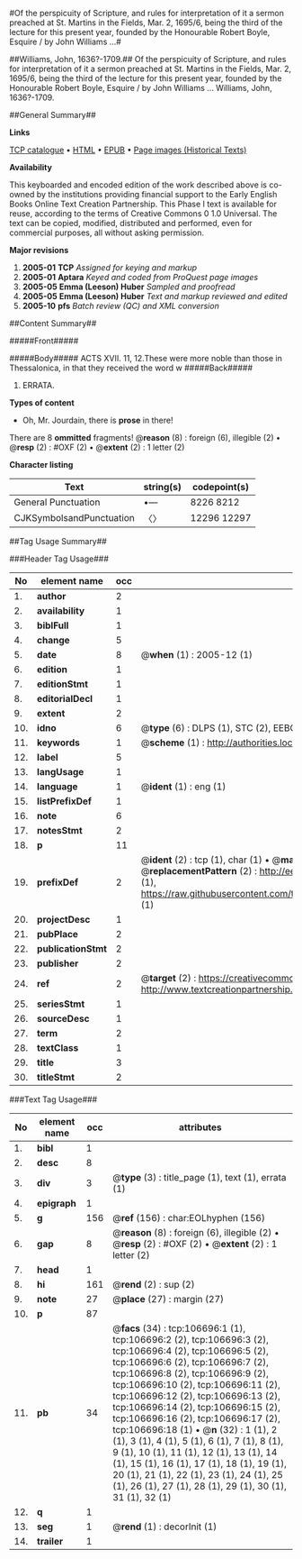 #Of the perspicuity of Scripture, and rules for interpretation of it a sermon preached at St. Martins in the Fields, Mar. 2, 1695/6, being the third of the lecture for this present year, founded by the Honourable Robert Boyle, Esquire / by John Williams ...#

##Williams, John, 1636?-1709.##
Of the perspicuity of Scripture, and rules for interpretation of it a sermon preached at St. Martins in the Fields, Mar. 2, 1695/6, being the third of the lecture for this present year, founded by the Honourable Robert Boyle, Esquire / by John Williams ...
Williams, John, 1636?-1709.

##General Summary##

**Links**

[TCP catalogue](http://www.ota.ox.ac.uk/tcp/)  • 
[HTML](http://tei.it.ox.ac.uk/tcp/Texts-HTML/free/A66/A66404.html)  • 
[EPUB](http://tei.it.ox.ac.uk/tcp/Texts-EPUB/free/A66/A66404.epub) • 
[Page images (Historical Texts)](https://data.historicaltexts.jisc.ac.uk/view?pubId=eebo-17881144e&pageId=eebo-17881144e-106696-1)

**Availability**

This keyboarded and encoded edition of the
	       work described above is co-owned by the institutions
	       providing financial support to the Early English Books
	       Online Text Creation Partnership. This Phase I text is
	       available for reuse, according to the terms of Creative
	       Commons 0 1.0 Universal. The text can be copied,
	       modified, distributed and performed, even for
	       commercial purposes, all without asking permission.

**Major revisions**

1. __2005-01__ __TCP__ *Assigned for keying and markup*
1. __2005-01__ __Aptara__ *Keyed and coded from ProQuest page images*
1. __2005-05__ __Emma (Leeson) Huber__ *Sampled and proofread*
1. __2005-05__ __Emma (Leeson) Huber__ *Text and markup reviewed and edited*
1. __2005-10__ __pfs__ *Batch review (QC) and XML conversion*

##Content Summary##

#####Front#####

#####Body#####
ACTS XVII. 11, 12.These were more noble than those in Thessalonica,
in that they received the word
w
#####Back#####

1. ERRATA.

**Types of content**

  * Oh, Mr. Jourdain, there is **prose** in there!

There are 8 **ommitted** fragments! 
 @__reason__ (8) : foreign (6), illegible (2)  •  @__resp__ (2) : #OXF (2)  •  @__extent__ (2) : 1 letter (2)

**Character listing**


|Text|string(s)|codepoint(s)|
|---|---|---|
|General Punctuation|•—|8226 8212|
|CJKSymbolsandPunctuation|〈〉|12296 12297|

##Tag Usage Summary##

###Header Tag Usage###

|No|element name|occ|attributes|
|---|---|---|---|
|1.|__author__|2||
|2.|__availability__|1||
|3.|__biblFull__|1||
|4.|__change__|5||
|5.|__date__|8| @__when__ (1) : 2005-12 (1)|
|6.|__edition__|1||
|7.|__editionStmt__|1||
|8.|__editorialDecl__|1||
|9.|__extent__|2||
|10.|__idno__|6| @__type__ (6) : DLPS (1), STC (2), EEBO-CITATION (1), OCLC (1), VID (1)|
|11.|__keywords__|1| @__scheme__ (1) : http://authorities.loc.gov/ (1)|
|12.|__label__|5||
|13.|__langUsage__|1||
|14.|__language__|1| @__ident__ (1) : eng (1)|
|15.|__listPrefixDef__|1||
|16.|__note__|6||
|17.|__notesStmt__|2||
|18.|__p__|11||
|19.|__prefixDef__|2| @__ident__ (2) : tcp (1), char (1)  •  @__matchPattern__ (2) : ([0-9\-]+):([0-9IVX]+) (1), (.+) (1)  •  @__replacementPattern__ (2) : http://eebo.chadwyck.com/downloadtiff?vid=$1&page=$2 (1), https://raw.githubusercontent.com/textcreationpartnership/Texts/master/tcpchars.xml#$1 (1)|
|20.|__projectDesc__|1||
|21.|__pubPlace__|2||
|22.|__publicationStmt__|2||
|23.|__publisher__|2||
|24.|__ref__|2| @__target__ (2) : https://creativecommons.org/publicdomain/zero/1.0/ (1), http://www.textcreationpartnership.org/docs/. (1)|
|25.|__seriesStmt__|1||
|26.|__sourceDesc__|1||
|27.|__term__|2||
|28.|__textClass__|1||
|29.|__title__|3||
|30.|__titleStmt__|2||


###Text Tag Usage###

|No|element name|occ|attributes|
|---|---|---|---|
|1.|__bibl__|1||
|2.|__desc__|8||
|3.|__div__|3| @__type__ (3) : title_page (1), text (1), errata (1)|
|4.|__epigraph__|1||
|5.|__g__|156| @__ref__ (156) : char:EOLhyphen (156)|
|6.|__gap__|8| @__reason__ (8) : foreign (6), illegible (2)  •  @__resp__ (2) : #OXF (2)  •  @__extent__ (2) : 1 letter (2)|
|7.|__head__|1||
|8.|__hi__|161| @__rend__ (2) : sup (2)|
|9.|__note__|27| @__place__ (27) : margin (27)|
|10.|__p__|87||
|11.|__pb__|34| @__facs__ (34) : tcp:106696:1 (1), tcp:106696:2 (2), tcp:106696:3 (2), tcp:106696:4 (2), tcp:106696:5 (2), tcp:106696:6 (2), tcp:106696:7 (2), tcp:106696:8 (2), tcp:106696:9 (2), tcp:106696:10 (2), tcp:106696:11 (2), tcp:106696:12 (2), tcp:106696:13 (2), tcp:106696:14 (2), tcp:106696:15 (2), tcp:106696:16 (2), tcp:106696:17 (2), tcp:106696:18 (1)  •  @__n__ (32) : 1 (1), 2 (1), 3 (1), 4 (1), 5 (1), 6 (1), 7 (1), 8 (1), 9 (1), 10 (1), 11 (1), 12 (1), 13 (1), 14 (1), 15 (1), 16 (1), 17 (1), 18 (1), 19 (1), 20 (1), 21 (1), 22 (1), 23 (1), 24 (1), 25 (1), 26 (1), 27 (1), 28 (1), 29 (1), 30 (1), 31 (1), 32 (1)|
|12.|__q__|1||
|13.|__seg__|1| @__rend__ (1) : decorInit (1)|
|14.|__trailer__|1||

